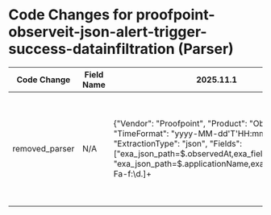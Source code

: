 # Code Changes for proofpoint-observeit-json-alert-trigger-success-datainfiltration (Parser)

| Code Change | Field Name | 2025.11.1 | 2025.12.1 |
|-------------|------------|-----------|------------|
| removed_parser | N/A | {"Vendor": "Proofpoint", "Product": "ObserveIT", "TimeFormat": "yyyy-MM-dd'T'HH:mm:ss.SSSZ", "ExtractionType": "json", "Fields": ["exa_json_path=$.observedAt,exa_field_name=time", "exa_json_path=$.applicationName,exa_regex=(?:[A-Fa-f:\d.]+|({app}[^\"]+))", "exa_json_path=$.command,exa_field_name=command", "exa_json_path=$.domainName,exa_field_name=domain", "exa_json_path=$.endpointName,exa_field_name=host", "exa_json_path=$.loginName,exa_regex=({user}[\w\.\-\!\#\^\~]{1,40}\$?)$", "exa_json_path=$.loginName,exa_regex=({full_name}\w+\s\w+)", "exa_json_path=$.os,exa_field_name=os", "exa_json_path=$.remoteAddress,exa_regex=(?:127\.0\.0\.1|({src_ip}((([0-9a-fA-F.]{0,4}):{1,2}){1,7}([0-9a-fA-F]){0,4})|(((25[0-5]|(2[0-4]|1\d|[0-9]|)\d)\.?\b){4}))(:({src_port}\d+))?)", "exa_json_path=$.remoteHostName,exa_regex=(?:\(local\)|({src_ip}((([0-9a-fA-F.]{0,4}):{1,2}){1,7}([0-9a-fA-F]){0,4})|(((25[0-5]|(2[0-4]|1\d|[0-9]|)\d)\.?\b){4}))(:({src_port}\d+))?|({src_host}[^\",]+))", "exa_json_path=$.ruleCategoryName,exa_field_name=alert_type", "exa_json_path=$.ruleName,exa_field_name=alert_name", "exa_json_path=$.severity,exa_field_name=alert_severity", "exa_json_path=$.sessionId,exa_field_name=session_id", "exa_json_path=$.ruleDesc,exa_field_name=additional_info", "exa_json_path=$.detailsUrl,exa_field_name=additional_info", "exa_json_path=$.sqlUserName,exa_field_name=db_user", "exa_json_path=$.databaseName,exa_field_name=db_name", "exa_json_path=$.id,exa_field_name=alert_id"], "Name": "proofpoint-observeit-json-alert-trigger-success-datainfiltration", "Conditions": ["\"observedAt\": \"", "\"sessionUrl\": \"", "\"loginName\": \"", "\"ruleCategoryName\": \"DATA INFILTRATION"], "ParserVersion": "v1.0.0"} | N/A |